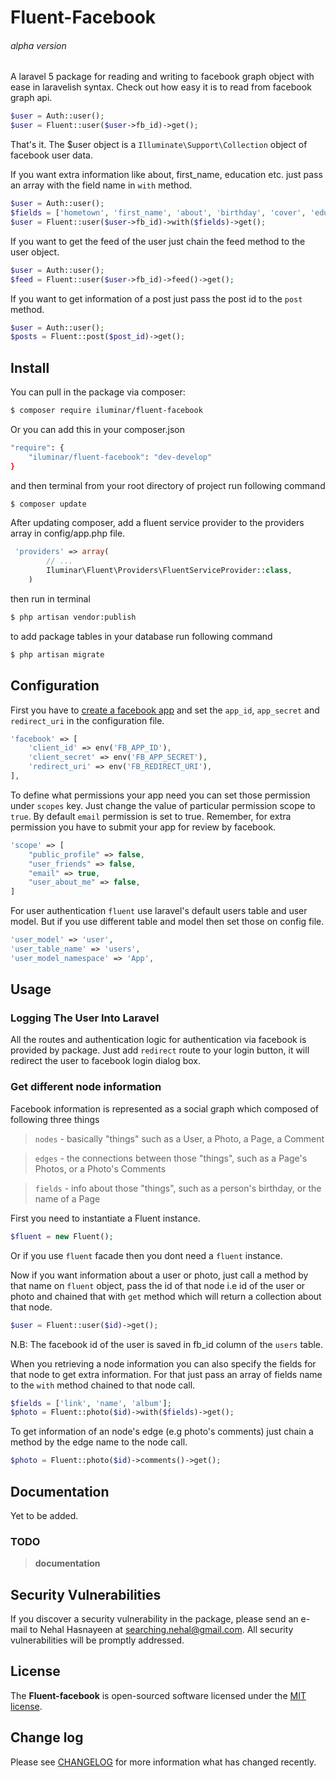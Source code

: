 # Fluent-Facebook
###### alpha version

A laravel 5 package for reading and writing to facebook graph object with ease in laravelish syntax. Check out how easy it is to read from facebook graph api.
``` php
$user = Auth::user();
$user = Fluent::user($user->fb_id)->get();
```
That's it. The $user object is a `Illuminate\Support\Collection` object of facebook user data.

If you want extra information like about, first_name, education etc. just pass an array with the field name in `with` method.
``` php
$user = Auth::user();
$fields = ['hometown', 'first_name', 'about', 'birthday', 'cover', 'education'];
$user = Fluent::user($user->fb_id)->with($fields)->get();
```

If you want to get the feed of the user just chain the feed method to the user object. 
``` php
$user = Auth::user();
$feed = Fluent::user($user->fb_id)->feed()->get();
```


If you want to get information of a post just pass the post id to the `post` method. 
``` php
$user = Auth::user();
$posts = Fluent::post($post_id)->get();
```

## Install

You can pull in the package via composer:
``` bash
$ composer require iluminar/fluent-facebook
```

Or you can add this in your composer.json

``` bash
"require": {
    "iluminar/fluent-facebook": "dev-develop"
}
```

and then terminal from your root directory of project run following command
``` bash
$ composer update
```

After updating composer, add a fluent service provider to the providers array in config/app.php file.

``` php
 'providers' => array(
        // ...
        Iluminar\Fluent\Providers\FluentServiceProvider::class,
    )
```

then run in terminal
``` bash
$ php artisan vendor:publish
```

to add package tables in your database run following command
``` bash
$ php artisan migrate
```

## Configuration

First you have to [create a facebook app](https://developers.facebook.com/apps/) and set the `app_id`, `app_secret` and `redirect_uri` in the configuration file.
``` php
'facebook' => [
    'client_id' => env('FB_APP_ID'),
    'client_secret' => env('FB_APP_SECRET'),
    'redirect_uri' => env('FB_REDIRECT_URI'),
],
```

To define what permissions your app need you can set those permission under `scopes` key. Just change the value of particular permission scope to `true`. By default `email` permission is set to true. Remember, for extra permission you have to submit your app for review by facebook.
``` php
'scope' => [
    "public_profile" => false,
    "user_friends" => false,
    "email" => true,
    "user_about_me" => false,
]
```

For user authentication `fluent` use laravel's default users table and user model. But if you use different table and model then set those on config file.
``` php
'user_model' => 'user',
'user_table_name' => 'users',
'user_model_namespace' => 'App',

```

## Usage

### Logging The User Into Laravel

All the routes and authentication logic for authentication via facebook is provided by package. Just add `redirect` route to your login button, it will redirect the user to facebook login dialog box.

### Get different node information
Facebook information is represented as a social graph which composed of following three things
> `nodes` - basically "things" such as a User, a Photo, a Page, a Comment

> `edges` - the connections between those "things", such as a Page's Photos, or a Photo's Comments

> `fields` - info about those "things", such as a person's birthday, or the name of a Page

First you need to instantiate a Fluent instance.
``` php
$fluent = new Fluent();
```
Or if you use `fluent` facade then you dont need a `fluent` instance.

Now if you want information about a user or photo, just call a method by that name on `fluent` object, pass the id of that node i.e id of the user or photo and chained that with `get` method which will return a collection about that node.
``` php
$user = Fluent::user($id)->get();
```
N.B: The facebook id of the user is saved in fb_id column of the `users` table.

When you retrieving a node information you can also specify the fields for that node to get extra information. For that just pass an array of fields name to the `with` method chained to that node call.
``` php
$fields = ['link', 'name', 'album'];
$photo = Fluent::photo($id)->with($fields)->get();
```

To get information of an node's edge (e.g photo's comments) just chain a method by the edge name to the node call.
``` php
$photo = Fluent::photo($id)->comments()->get();
```

## Documentation

Yet to be added.

### TODO

> **documentation**

## Security Vulnerabilities

If you discover a security vulnerability in the package, please send an e-mail to Nehal Hasnayeen at searching.nehal@gmail.com. All security vulnerabilities will be promptly addressed.

## License

The **Fluent-facebook** is open-sourced software licensed under the [MIT license](http://opensource.org/licenses/MIT).

## Change log

Please see [CHANGELOG](CHANGELOG.md) for more information what has changed recently.
